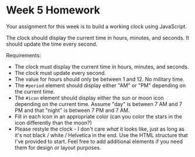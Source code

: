 # Week 5 Homework

Your assignment for this week is to build a working clock using JavaScript.

The clock should display the current time in hours, minutes, and seconds.  It should update the time every second.

Requirements:
- The clock must display the current time in hours, minutes, and seconds.
- The clock must update every second.
- The value for hours should only be between 1 and 12.  No military time.
- The `#period` element should display either "AM" or "PM" depending on the current time.
- The `#icon` element should display either the sun or moon icon depending on the current time.  Assume "day" is between 7 AM and 7 PM and that "night" is between 7 PM and 7 AM.
- Fill in each icon in an appropriate color (can you color the stars in the icon differently than the moon?)
- Please restyle the clock - I don't care *what* it looks like, just as long as it's not black / white / Helvetica in the end.
Use the HTML structure that I've provided to start.  Feel free to add additional elements if you need them for design or layout purposes.